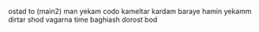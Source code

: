 ostad to (main2) man yekam codo kameltar kardam baraye hamin yekamm dirtar shod vagarna time baghiash dorost bod
